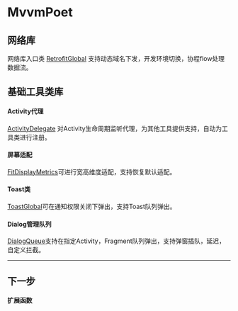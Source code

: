 # MvvmPoet

## 网络库 
网络库入口类 [RetrofitGlobal]("https://github.com/ma-jian/MvvmPoet/blob/master/lib_http/src/main/java/com/mm/lib_http/RetrofitGlobal.kt") 支持动态域名下发，开发环境切换，协程flow处理数据流。
## 基础工具类库
#### Activity代理 
[ActivityDelegate]("https://github.com/ma-jian/MvvmPoet/blob/master/lib_util/src/main/java/com/mm/lib_util/ActivityDelegate.kt") 对Activity生命周期监听代理，为其他工具提供支持，自动为工具类进行注册。

#### 屏幕适配 
[FitDisplayMetrics]("https://github.com/ma-jian/MvvmPoet/blob/master/lib_util/src/main/java/com/mm/lib_util/FitDisplayMetrics.kt")可进行宽高维度适配，支持恢复默认适配。

#### Toast类
[ToastGlobal]("https://github.com/ma-jian/MvvmPoet/blob/master/lib_util/src/main/java/com/mm/lib_util/etoast/ToastGlobal.kt")可在通知权限关闭下弹出，支持Toast队列弹出。 

#### Dialog管理队列
[DialogQueue]("https://github.com/ma-jian/MvvmPoet/blob/master/lib_util/src/main/java/com/mm/lib_util/DialogQueue.kt")支持在指定Activity，Fragment队列弹出，支持弹窗插队，延迟，自定义拦截。

------
## 下一步 
#### 扩展函数
